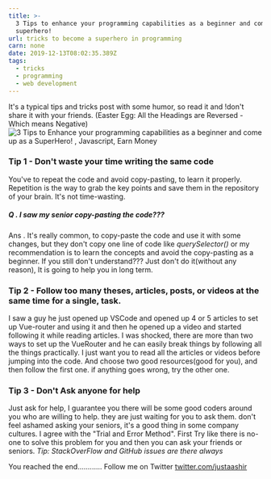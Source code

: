 ```yaml
---
title: >-
  3 Tips to enhance your programming capabilities as a beginner and come up as a
  superhero!
url: tricks to become a superhero in programming
carn: none
date: 2019-12-13T08:02:35.389Z
tags:
  - tricks
  - programming
  - web development
---
```

It's a typical tips and tricks post with some humor, so read it and !don't share it with your friends. (Easter Egg: All the Headings are Reversed - Which means Negative)
![3 Tips to Enhance your programming capabilities as a beginner and come up as a SuperHero! , Javascript, Earn Money](https://thepracticaldev.s3.amazonaws.com/i/dmcvo5xpbp3f1lnm7ndn.gif)
### Tip 1 - Don't waste your time writing the same code
You've to repeat the code and avoid copy-pasting, to learn it properly. Repetition is the way to grab the key points and save them in the repository of your brain. It's not time-wasting.

##### Q . I saw my senior copy-pasting the code???
Ans . It's really common, to copy-paste the code and use it with some changes, but they don't copy one line of code like *querySelector()* or my recommendation is to learn the concepts and avoid the copy-pasting as a beginner. If you still don't understand??? Just don't do it(without any reason), It is going to help you in long term.


### Tip 2 - Follow too many theses, articles, posts, or videos at the same time for a single, task.
I saw a guy he just opened up VSCode and opened up 4 or 5 articles to set up Vue-router and using it and then he opened up a video and started following it while reading articles. I was shocked, there are more than two ways to set up the VueRouter and he can easily break things by following all the things practically.
I just want you to read all the articles or videos before jumping into the code. And choose two good resources(good for you), and then follow the first one. if anything goes wrong, try the other one.


### Tip 3 - Don't Ask anyone for help
Just ask for help, I guarantee you there will be some good coders around you who are willing to help. they are just waiting for you to ask them. don't feel ashamed asking your seniors, it's a good thing in some company cultures. I agree with the "Trial and Error Method".
First Try like there is no-one to solve this problem for you and then you can ask your friends or seniors.
*Tip: StackOverFlow and GitHub issues are there always*


You reached the end............
Follow me on Twitter [twitter.com/justaashir](https://www.twitter.com/justaashir)
